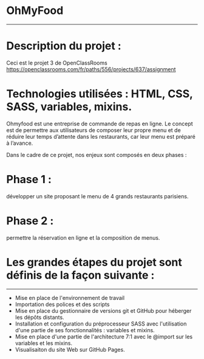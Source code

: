 # OhMyFood
 ***

# Description du projet :
Ceci est le projet 3 de OpenClassRooms
https://openclassrooms.com/fr/paths/556/projects/637/assignment

# Technologies utilisées : HTML, CSS, SASS, variables, mixins.

Ohmyfood est une entreprise de commande de repas en ligne.
Le concept est de permettre aux utilisateurs de composer leur propre menu et de réduire leur temps d’attente dans les restaurants, car leur menu est préparé à l’avance.

Dans le cadre de ce projet, nos enjeux sont composés en deux phases :

# Phase 1 : 
développer un site proposant le menu de 4 grands restaurants parisiens.
# Phase 2 : 
permettre la réservation en ligne et la composition de menus.

# Les grandes étapes du projet sont définis de la façon suivante :

---
- Mise en place de l'environnement de travail 
- Importation des polices et des scripts
- Mise en place du gestionnaire de versions git et GitHub pour héberger les dépôts distants.
- Installation et configuration du préprocesseur SASS avec l'utilisation d'une partie de ses fonctionnalités : variables et mixins.
- Mise en place d'une partie de l'architecture 7:1 avec le @import sur les variables et les mixins.
- Visualisaiton du site Web sur GitHub Pages.

